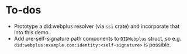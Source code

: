 # To-dos

-   Prototype a did:webplus resolver (via `ssi` crate) and incorporate that into this demo.
-   Add pre-self-signature path components to `DIDWebplus` struct, so e.g. `did:webplus:example.com:identity:<self-signature>` is possible.
